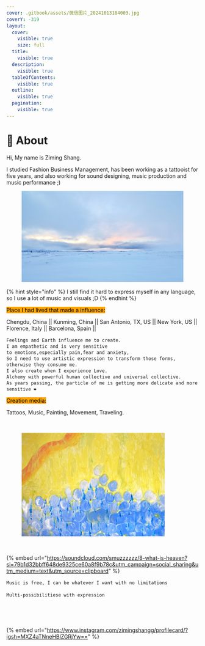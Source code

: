```yaml
---
cover: .gitbook/assets/微信图片_20241013184003.jpg
coverY: -319
layout:
  cover:
    visible: true
    size: full
  title:
    visible: true
  description:
    visible: true
  tableOfContents:
    visible: true
  outline:
    visible: true
  pagination:
    visible: true
---
```


# 🪬 About

Hi, My name is Ziming Shang.&#x20;

I studied Fashion Business Management, has been working as a tattooist for five years, and also working for sound designing, music production and music performance ;)

<figure><img src=".gitbook/assets/微信图片_20241013183955.jpg" alt=""><figcaption></figcaption></figure>

{% hint style="info" %}
I still find it hard to express myself in any language, so I use a lot of music and visuals ;D
{% endhint %}

<mark style="background-color:orange;">Place I had lived that made a influence:</mark>

Chengdu, China || Kunming, China || San Antonio, TX, US || New York, US || Florence, Italy || Barcelona, Spain ||

```
Feelings and Earth influence me to create.
I am empathetic and is very sensitive
to emotions,especially pain,fear and anxiety,
So I need to use artistic expression to transform those forms, 
otherwise they consume me.
I also create when I experience Love.
Alchemy with powerful human collective and universal collective.
As years passing, the particle of me is getting more delicate and more sensitive ❤
```

<mark style="background-color:orange;">Creation media:</mark>

Tattoos, Music, Painting, Movement, Traveling.

<figure><img src=".gitbook/assets/微信图片_20241013184011.jpg" alt="" width="375"><figcaption></figcaption></figure>

<figure><img src=".gitbook/assets/微信图片_20241013184016.jpg" alt="" width="375"><figcaption></figcaption></figure>

<figure><img src=".gitbook/assets/微信图片_20241013184307.jpg" alt="" width="375"><figcaption></figcaption></figure>

{% embed url="https://soundcloud.com/smuzzzzzz/8-what-is-heaven?si=79b1d32bbff648de9325ce60a8f9b78c&utm_campaign=social_sharing&utm_medium=text&utm_source=clipboard" %}

```
Music is free, I can be whatever I want with no limitations
 
Multi-possibilitiese with expression
```

<figure><img src=".gitbook/assets/微信图片_20241018185254.jpg" alt="" width="375"><figcaption></figcaption></figure>

<figure><img src=".gitbook/assets/n.jpg" alt="" width="375"><figcaption></figcaption></figure>

{% embed url="https://www.instagram.com/zimingshangg/profilecard/?igsh=MXZ4aTNneHBlZGRjYw==" %}

